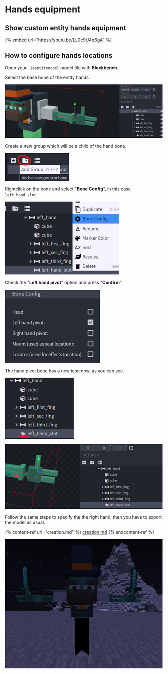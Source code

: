 # Hands equipment

## Show custom entity hands equipment

{% embed url="https://youtu.be/LL0c9U4q6gA" %}

## How to configure hands locations

Open your `.iaentitymodel` model file with **Blockbench**.

Select the base bone of the entity hands.

![](<../../../../.gitbook/assets/image (50).png>)

Create a new group which will be a child of the hand bone.

![](<../../../../.gitbook/assets/image (94).png>)

Rightclick on the bone and select "**Bone Config**", in this case `left_hand_slot`

![](<../../../../.gitbook/assets/image (83).png>)

Check the "**Left hand pivot**" option and press "**Confirm**".

![](<../../../../.gitbook/assets/image (78).png>)

The hand pivot bone has a new icon now, as you can see.

![](<../../../../.gitbook/assets/image (151).png>)

![](<../../../../.gitbook/assets/image (150).png>)

Follow the same steps to specify the the right hand, then you have to export the model as usual.

{% content-ref url="creation.md" %}
[creation.md](creation.md)
{% endcontent-ref %}

![](<../../../../.gitbook/assets/image (41).png>)

